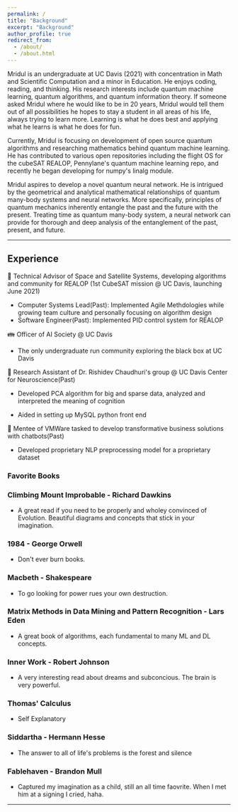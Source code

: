```yaml
---
permalink: /
title: "Background"
excerpt: "Background"
author_profile: true
redirect_from: 
  - /about/
  - /about.html
---
```


Mridul is an undergraduate at UC Davis (2021) with concentration in Math and Scientific Computation and a minor in Education. He enjoys coding, reading, and thinking. His research interests include quantum machine learning, quantum algorithms, and quantum information theory. If someone asked Mridul where he would like to be in 20 years, Mridul would tell them out of all possibilities he hopes to stay a student in all areas of his life, always trying to learn more. Learning is what he does best and applying what he learns is what he does for fun. 



Currently, Mridul is focusing on development of open source quantum algorithms and researching mathematics behind quantum machine learning. He has contributed to various open repositories including the flight OS for the cubeSAT REALOP, Pennylane's quantum machine learning repo, and recently he began developing for numpy's linalg module. 



Mridul aspires to develop a novel quantum neural network. He is intrigued by the geometrical and analytical mathematical relationships of quantum many-body systems and neural networks. More specifically, principles of quantum mechanics inherently entangle the past and the future with the present. Treating time as quantum many-body system, a neural network can provide for thorough and deep analysis of the entanglement of the past, present, and future.

---

## Experience     


📡  Technical Advisor of Space and Satellite Systems, developing algorithms and community for REALOP (1st CubeSAT mission @ UC Davis, launching June 2021)      

* Computer Systems Lead(Past): Implemented Agile Methdologies while growing team culture and personally focusing on algorithm design     
* Software Engineer(Past): Implemented PID control system for REALOP     

👪  Officer of AI Society @ UC Davis   

* The only undergraduate run community exploring the black box at UC Davis    

🧠 Research Assistant of Dr. Rishidev Chaudhuri's group @ UC Davis Center for Neuroscience(Past)    

* Developed PCA algorithm for big and sparse data, analyzed and interpreted the meaning of cognition     

* Aided in setting up MySQL python front end         

🤖 Mentee of VMWare tasked to develop transformative business solutions with chatbots(Past)      
* Developed proprietary NLP preprocessing model for a proprietary dataset
### Favorite Books

### Climbing Mount Improbable - Richard Dawkins     

 * A great read if you need to be properly and wholey convinced of Evolution. Beautiful diagrams and concepts that stick in your imagination.     
 
### 1984 - George Orwell

 * Don't ever burn books. 
 
### Macbeth - Shakespeare

 * To go looking for power rues your own destruction.    
 
### Matrix Methods in Data Mining and Pattern Recognition - Lars Eden

 * A great book of algorithms, each fundamental to many ML and DL concepts.   
 
### Inner Work - Robert Johnson     

 * A very interesting read about dreams and subconcious. The brain is very powerful.   
 
### Thomas' Calculus     

 * Self Explanatory 
 
### Siddartha - Hermann Hesse    

 * The answer to all of life's problems is the forest and silence    
 
### Fablehaven - Brandon Mull     

 * Captured my imagination as a child, still an all time faovrite. When I met him at a signing I cried, haha.    

---



